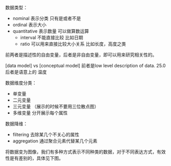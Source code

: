 数据类型：

+ nominal 表示分类 只有是或者不是
+ ordinal 表示大小 
+ quantitative  表示数量  可以做算数运算
    + interval 不能直接比较 比如日期
    + ratio 可以用来直接比较大小关系 比如长度，高度之类

前两者是描述性的自由变量，后者是非自由变量，即可以用来研究相关性的。

[data model] vs [conceptual model]
前者是low level description of data.  25.0
后者是语意上的  温度

数据维度分类：

+ 单变量
+ 二元变量
+ 三元变量 （展示的时候不要用三位散点图）
+ 多维变量  分开展示每个属性

数据降维：

+ filtering  去除某几个不关心的属性
+ aggregation  通过聚合元素代替某几个元素

将数据变为图像，我们有多种方式表示不同种类的数据，对于不同表达方式，有效性是有差别的，具体见下图。
